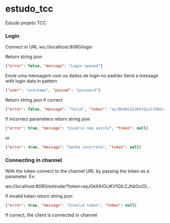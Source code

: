 # estudo_tcc
Estudo projeto TCC


### Login
Connect in URL ws://localhost:8080/login

Return string json
```json
{"error": false, "message": "Login opened"}
```
Envie uma mensagem com os dados de login no padrão
Send a message with login data in pattern
```json
{"user": "username", "passwd": "password"}
```

Return string json if correct
```json
{"error": false, "message": "Valid", "token": "eyJ0eXAiOiJKV1QiLCJhbGciOi..."}
```

If incorrect parameters return string json
```json
{"error": true, "message": "Usuário não existe", "token": null}
```
or
```json
{"error": true, "message": "Senha incorreta", "token": null}
```

### Connecting in channel
With the token connect to the channel URL by passing the token as a
parameter. Ex:

ws://localhost:8080/extruder?token=eyJ0eXAiOiJKV1QiLCJhbGciOi...

If invalid token return string json
```json
{"error": true, "message": "Invalid token", "token": null}
```

If correct, the client is connected in channel
